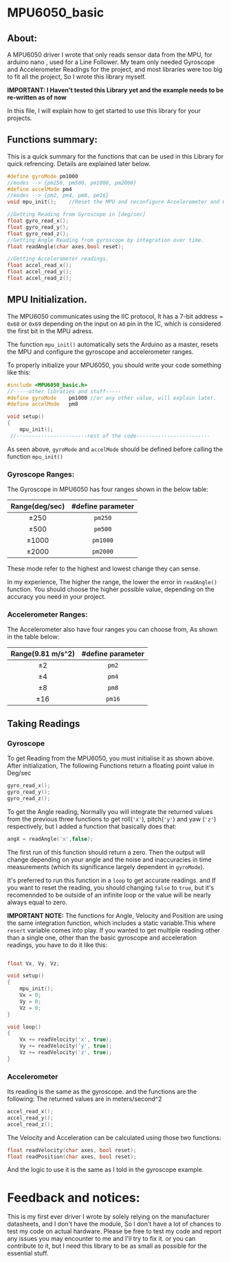 # MPU6050_basic
## About:
A MPU6050 driver I wrote that only reads sensor data from the MPU, for arduino nano , used for a Line Follower. My team only needed Gyroscope and Accelerometer Readings for the project, and most libraries were too big to fit all the project, So I wrote this library myself.

**IMPORTANT: I Haven't tested this Library yet and the example needs to be re-written as of now**

In this file, I will explain how to get started to use this library for your projects.

## Functions summary:

This is a quick summary for the functions that can be used in this Library for quick refrencing. Details are explained later below.

```cpp
#define gyroMode pm1000
//modes --> {pm250, pm500, pm1000, pm2000}
#define accelMode pm4
//modes --> {pm2, pm4, pm8, pm16}
void mpu_init();    //Reset the MPU and reconfigure Accelerometer and Gyroscope Ranges. Must be used after the two lines above.

//Getting Reading from Gyroscope in [deg/sec]
float gyro_read_x();
float gyro_read_y();
float gyro_read_z();
//Getting Angle Reading from gyroscope by integration over time.
float readAngle(char axes,bool reset);

//Getting Accelerometer readings.
float accel_read_x();
float accel_read_y();
float accel_read_z();
```

## MPU Initialization.
The MPU6050 communicates using the IIC protocol, It has a 7-bit address = `0x68` or `0x69` depending on the input on `A0` pin in the IC, which is considered the first bit in the MPU adress.

The function `mpu_init()` automatically sets the Arduino as a master, resets the MPU and configure the gyroscope and accelerometer ranges.

To properly initialize your MPU6050, you should write your code something like this:
```cpp
#include <MPU6050_basic.h>
//-----other libraties and stuff-----
#define gyroMode    pm1000 //or any other value, will explain later.
#define accelMode   pm8

void setup()
{
    mpu_init();
 //-----------------------rest of the code------------------------
```
As seen above, `gyroMode` and `accelMode` should be defined before calling the function `mpu_init()`

### Gyroscope Ranges:
The Gyroscope in MPU6050 has four ranges shown in the below table:

|Range(deg/sec)|#define parameter|
|:-----:|:-----:|
|±250|`pm250`|
|±500|`pm500`|
|±1000|`pm1000`|
|±2000|`pm2000`|

These mode refer to the highest and lowest change they can sense.

In my experience, The higher the range, the lower the error in `readAngle()` function. You should choose the higher possible value, depending on the accuracy you need in your project.
### Accelerometer Ranges:

The Accelerometer also have four ranges you can choose from, As shown in the table below:

|Range(9.81 m/s^2)|#define parameter|
|:-----:|:-----:|
|±2|`pm2`|
|±4|`pm4`|
|±8|`pm8`|
|±16|`pm16`|

## Taking Readings
### Gyroscope
To get Reading from the MPU6050, you must initialise it as shown above. 
After initialization, The following Functions return a floating point value in Deg/sec
```cpp
gyro_read_x();
gyro_read_y();
gyro_read_z();
```
To get the Angle reading, Normally you will integrate the returned values from the previous three functions to get roll(`'x'`), pitch(`'y'`) and yaw (`'z'`) respectively, but I added a function that basically does that:
```cpp
angX = readAngle('x',false);
```
The first run of this function should return a zero. Then the output will change depending on your angle and the noise and inaccuracies in time measurements (which its significance largely dependent in `gyroMode`).

It's preferred to run this function in a `loop` to get accurate readings. and If you want to reset the reading, you should changing `false` to `true`, but it's recomennded to be outside of an infinite loop or the value will be nearly always equal to zero.

__**IMPORTANT NOTE:**__
The functions for Angle, Velocity and Position are using the same integration function, which includes a static variable.This where `resert` variable comes into play. 
If you wanted to get multiple reading other than a single one, other than the basic gyroscope and acceleration readings, you have to do it like this:

```cpp

float Vx, Vy, Vz;

void setup()
{
    mpu_init();
    Vx = 0;
    Vy = 0;
    Vz = 0;
}

void loop()
{
    Vx += readVelocity('x', true);
    Vy += readVelocity('y', true);
    Vz += readVelocity('z', true);
}
```


### Accelerometer

Its reading is the same as the gyroscope. and the functions are the following: The returned values are in meters/second^2
```cpp
accel_read_x();
accel_read_y();
accel_read_z();
```

The Velocity and Acceleration can be calculated using those two functions:
```cpp
float readVelocity(char axes, bool reset);
float readPosition(char axes, bool reset);
```
And the logic to use it is the same as I told in the gyroscope example.

# Feedback and notices:
This is my first ever driver I wrote by solely relying on the manufacturer datasheets, and I don't have the module, So I don't have a lot of chances to test my code on actual hardware. Please be free to test my code and report any issues you may encounter to me and I'll try to fix it. or you can contribute to it, but I need this library to be as small as possible for the essential stuff.
